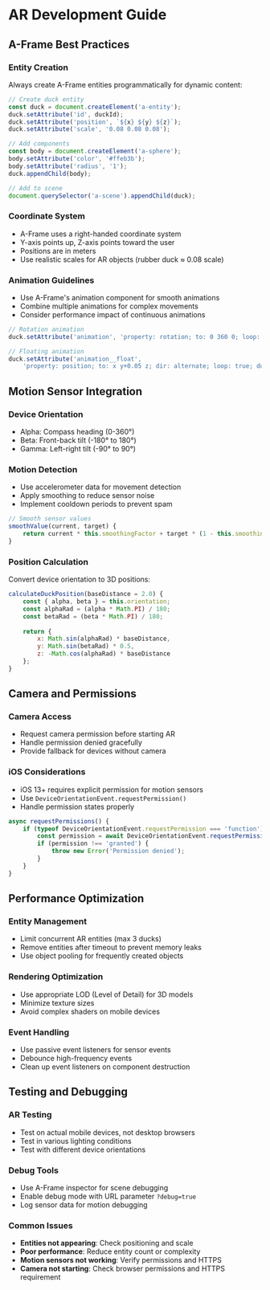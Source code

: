 # AR Development Guide

## A-Frame Best Practices

### Entity Creation
Always create A-Frame entities programmatically for dynamic content:

```javascript
// Create duck entity
const duck = document.createElement('a-entity');
duck.setAttribute('id', duckId);
duck.setAttribute('position', `${x} ${y} ${z}`);
duck.setAttribute('scale', '0.08 0.08 0.08');

// Add components
const body = document.createElement('a-sphere');
body.setAttribute('color', '#ffeb3b');
body.setAttribute('radius', '1');
duck.appendChild(body);

// Add to scene
document.querySelector('a-scene').appendChild(duck);
```

### Coordinate System
- A-Frame uses a right-handed coordinate system
- Y-axis points up, Z-axis points toward the user
- Positions are in meters
- Use realistic scales for AR objects (rubber duck ≈ 0.08 scale)

### Animation Guidelines
- Use A-Frame's animation component for smooth animations
- Combine multiple animations for complex movements
- Consider performance impact of continuous animations

```javascript
// Rotation animation
duck.setAttribute('animation', 'property: rotation; to: 0 360 0; loop: true; dur: 6000');

// Floating animation
duck.setAttribute('animation__float', 
    'property: position; to: x y+0.05 z; dir: alternate; loop: true; dur: 2000');
```

## Motion Sensor Integration

### Device Orientation
- Alpha: Compass heading (0-360°)
- Beta: Front-back tilt (-180° to 180°)
- Gamma: Left-right tilt (-90° to 90°)

### Motion Detection
- Use accelerometer data for movement detection
- Apply smoothing to reduce sensor noise
- Implement cooldown periods to prevent spam

```javascript
// Smooth sensor values
smoothValue(current, target) {
    return current * this.smoothingFactor + target * (1 - this.smoothingFactor);
}
```

### Position Calculation
Convert device orientation to 3D positions:

```javascript
calculateDuckPosition(baseDistance = 2.0) {
    const { alpha, beta } = this.orientation;
    const alphaRad = (alpha * Math.PI) / 180;
    const betaRad = (beta * Math.PI) / 180;
    
    return {
        x: Math.sin(alphaRad) * baseDistance,
        y: Math.sin(betaRad) * 0.5,
        z: -Math.cos(alphaRad) * baseDistance
    };
}
```

## Camera and Permissions

### Camera Access
- Request camera permission before starting AR
- Handle permission denied gracefully
- Provide fallback for devices without camera

### iOS Considerations
- iOS 13+ requires explicit permission for motion sensors
- Use `DeviceOrientationEvent.requestPermission()`
- Handle permission states properly

```javascript
async requestPermissions() {
    if (typeof DeviceOrientationEvent.requestPermission === 'function') {
        const permission = await DeviceOrientationEvent.requestPermission();
        if (permission !== 'granted') {
            throw new Error('Permission denied');
        }
    }
}
```

## Performance Optimization

### Entity Management
- Limit concurrent AR entities (max 3 ducks)
- Remove entities after timeout to prevent memory leaks
- Use object pooling for frequently created objects

### Rendering Optimization
- Use appropriate LOD (Level of Detail) for 3D models
- Minimize texture sizes
- Avoid complex shaders on mobile devices

### Event Handling
- Use passive event listeners for sensor events
- Debounce high-frequency events
- Clean up event listeners on component destruction

## Testing and Debugging

### AR Testing
- Test on actual mobile devices, not desktop browsers
- Test in various lighting conditions
- Test with different device orientations

### Debug Tools
- Use A-Frame inspector for scene debugging
- Enable debug mode with URL parameter `?debug=true`
- Log sensor data for motion debugging

### Common Issues
- **Entities not appearing**: Check positioning and scale
- **Poor performance**: Reduce entity count or complexity
- **Motion sensors not working**: Verify permissions and HTTPS
- **Camera not starting**: Check browser permissions and HTTPS requirement